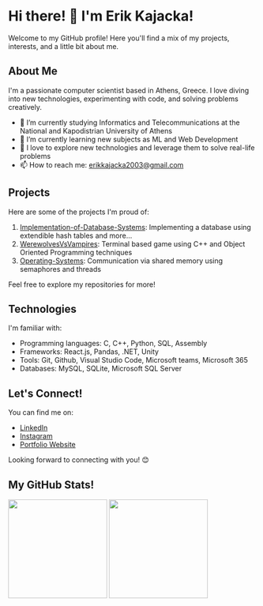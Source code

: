 # Hi there! 👋 I'm Erik Kajacka!

Welcome to my GitHub profile! Here you'll find a mix of my projects, interests, and a little bit about me.

## About Me
I'm a passionate computer scientist based in Athens, Greece. I love diving into new technologies, experimenting with code, and solving problems creatively.

- 🔭 I’m currently studying Informatics and Telecommunications at the National and Kapodistrian University of Athens
- 🌱 I’m currently learning new subjects as ML and Web Development
- 💬 I love to explore new technologies and leverage them to solve real-life problems
- 📫 How to reach me: erikkajacka2003@gmail.com

## Projects

Here are some of the projects I'm proud of:

1. [Implementation-of-Database-Systems](https://github.com/erikk03/Implementation-of-Database-Systems-Project2): Implementing a database using extendible hash tables and more...
2. [WerewolvesVsVampires](https://github.com/erikk03/WerewolvesVsVampires): Terminal based game using C++ and Object Oriented Programming techniques
3. [Operating-Systems](https://github.com/erikk03/OS-Project1): Communication via shared memory using semaphores and threads

Feel free to explore my repositories for more!

## Technologies

I'm familiar with:

- Programming languages: C, C++, Python, SQL, Assembly
- Frameworks: React.js, Pandas, .NET, Unity
- Tools: Git, Github, Visual Studio Code, Microsoft teams, Microsoft 365
- Databases: MySQL, SQLite, Microsoft SQL Server

## Let's Connect!

You can find me on:

- [LinkedIn](https://www.linkedin.com/in/erik-kajacka-1872bb289/)
- [Instagram](https://www.instagram.com/erik.kajacka/?hl=en)
- [Portfolio Website](https://erikk03.github.io/mywebsite/)

Looking forward to connecting with you! 😊

## My GitHub Stats!
<p float="center">
<img height=200 align="center" src="https://github-readme-stats.vercel.app/api?username=erikk03&theme=radical&border_radius=10&rank_icon=github" />
<img height=200 align="center" src="https://github-readme-stats.vercel.app/api/top-langs?username=erikk03&layout=compact&langs_count=8&card_width=320&theme=radical&border_radius=10" />
</p>
